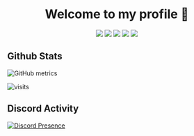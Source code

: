 
<h1 align="center">Welcome to my profile 👋</h1>
<p align="center">
  <a href="https://www.npmjs.com/~shynox"><img src="https://img.shields.io/badge/shynox-1d202b.svg?&style=for-the-badge&logo=npm&logoColor=white" /></a>
  <a href="https://discord.com/users/257307300400726019" target"blank_"><img src="https://img.shields.io/badge/Discord%20-7289DA.svg?&style=for-the-badge&logo=discord&logoColor=white"></a>
  <a href="https://open.spotify.com/user/215vk47kvr3j6mwvweq4m5z6i" target"blank_"><img src="https://img.shields.io/badge/Spotify%20-1ed760.svg?&style=for-the-badge&logo=spotify&logoColor=white"></a>
  <a href="https://www.reddit.com/user/BilalTaner" target"blank_"><img src="https://img.shields.io/badge/reddit%20-ff3b00.svg?&style=for-the-badge&logo=reddit&logoColor=white"></a>
  <a href="https://www.instagram.com/bilaltaner.ts/" target"blank_"><img src="https://img.shields.io/badge/INSTAGRAM%20-DC3175.svg?&style=for-the-badge&logo=instagram&logoColor=white"></a>
</p>


## Github Stats

![GitHub metrics](https://metrics.lecoq.io/bilaltaner?languages=1&gists=1&followup=1)

![visits](https://komarev.com/ghpvc/?username=BilalTaner)

##  Discord Activity
[![Discord Presence](https://lanyard-profile-readme.vercel.app/api/257307300400726019)](https://discord.com/users/257307300400726019)
